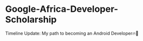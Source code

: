 # Google-Africa-Developer-Scholarship
Timeline Update: My path to becoming an Android Developer:fire::rocket:

